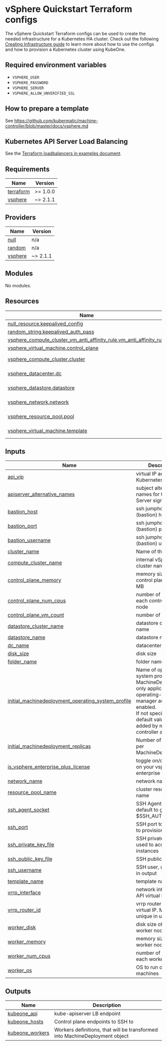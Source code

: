 # vSphere Quickstart Terraform configs

The vSphere Quickstart Terraform configs can be used to create the needed
infrastructure for a Kubernetes HA cluster. Check out the following
[Creating Infrastructure guide][docs-infrastructure] to learn more about how to
use the configs and how to provision a Kubernetes cluster using KubeOne.

## Required environment variables

* `VSPHERE_USER`
* `VSPHERE_PASSWORD`
* `VSPHERE_SERVER`
* `VSPHERE_ALLOW_UNVERIFIED_SSL`

## How to prepare a template

See <https://github.com/kubermatic/machine-controller/blob/master/docs/vsphere.md>

## Kubernetes API Server Load Balancing

See the [Terraform loadbalancers in examples document][docs-tf-loadbalancer].

[docs-infrastructure]: https://docs.kubermatic.com/kubeone/v1.5/guides/using-terraform-configs/
[docs-tf-loadbalancer]: https://docs.kubermatic.com/kubeone/v1.5/examples/ha-load-balancing/

## Requirements

| Name | Version |
|------|---------|
| <a name="requirement_terraform"></a> [terraform](#requirement\_terraform) | >= 1.0.0 |
| <a name="requirement_vsphere"></a> [vsphere](#requirement\_vsphere) | ~> 2.1.1 |

## Providers

| Name | Version |
|------|---------|
| <a name="provider_null"></a> [null](#provider\_null) | n/a |
| <a name="provider_random"></a> [random](#provider\_random) | n/a |
| <a name="provider_vsphere"></a> [vsphere](#provider\_vsphere) | ~> 2.1.1 |

## Modules

No modules.

## Resources

| Name | Type |
|------|------|
| [null_resource.keepalived_config](https://registry.terraform.io/providers/hashicorp/null/latest/docs/resources/resource) | resource |
| [random_string.keepalived_auth_pass](https://registry.terraform.io/providers/hashicorp/random/latest/docs/resources/string) | resource |
| [vsphere_compute_cluster_vm_anti_affinity_rule.vm_anti_affinity_rule](https://registry.terraform.io/providers/hashicorp/vsphere/latest/docs/resources/compute_cluster_vm_anti_affinity_rule) | resource |
| [vsphere_virtual_machine.control_plane](https://registry.terraform.io/providers/hashicorp/vsphere/latest/docs/resources/virtual_machine) | resource |
| [vsphere_compute_cluster.cluster](https://registry.terraform.io/providers/hashicorp/vsphere/latest/docs/data-sources/compute_cluster) | data source |
| [vsphere_datacenter.dc](https://registry.terraform.io/providers/hashicorp/vsphere/latest/docs/data-sources/datacenter) | data source |
| [vsphere_datastore.datastore](https://registry.terraform.io/providers/hashicorp/vsphere/latest/docs/data-sources/datastore) | data source |
| [vsphere_network.network](https://registry.terraform.io/providers/hashicorp/vsphere/latest/docs/data-sources/network) | data source |
| [vsphere_resource_pool.pool](https://registry.terraform.io/providers/hashicorp/vsphere/latest/docs/data-sources/resource_pool) | data source |
| [vsphere_virtual_machine.template](https://registry.terraform.io/providers/hashicorp/vsphere/latest/docs/data-sources/virtual_machine) | data source |

## Inputs

| Name | Description | Type | Default | Required |
|------|-------------|------|---------|:--------:|
| <a name="input_api_vip"></a> [api\_vip](#input\_api\_vip) | virtual IP address for Kubernetes API | `string` | `""` | no |
| <a name="input_apiserver_alternative_names"></a> [apiserver\_alternative\_names](#input\_apiserver\_alternative\_names) | subject alternative names for the API Server signing cert. | `list(string)` | `[]` | no |
| <a name="input_bastion_host"></a> [bastion\_host](#input\_bastion\_host) | ssh jumphost (bastion) hostname | `string` | `""` | no |
| <a name="input_bastion_port"></a> [bastion\_port](#input\_bastion\_port) | ssh jumphost (bastion) port | `number` | `22` | no |
| <a name="input_bastion_username"></a> [bastion\_username](#input\_bastion\_username) | ssh jumphost (bastion) username | `string` | `""` | no |
| <a name="input_cluster_name"></a> [cluster\_name](#input\_cluster\_name) | Name of the cluster | `string` | n/a | yes |
| <a name="input_compute_cluster_name"></a> [compute\_cluster\_name](#input\_compute\_cluster\_name) | internal vSphere cluster name | `string` | `"cl-1"` | no |
| <a name="input_control_plane_memory"></a> [control\_plane\_memory](#input\_control\_plane\_memory) | memory size of each control plane node in MB | `number` | `2048` | no |
| <a name="input_control_plane_num_cpus"></a> [control\_plane\_num\_cpus](#input\_control\_plane\_num\_cpus) | number of cpus of each control plane node | `number` | `2` | no |
| <a name="input_control_plane_vm_count"></a> [control\_plane\_vm\_count](#input\_control\_plane\_vm\_count) | number of VMs | `number` | `3` | no |
| <a name="input_datastore_cluster_name"></a> [datastore\_cluster\_name](#input\_datastore\_cluster\_name) | datastore cluster name | `string` | `""` | no |
| <a name="input_datastore_name"></a> [datastore\_name](#input\_datastore\_name) | datastore name | `string` | `"datastore1"` | no |
| <a name="input_dc_name"></a> [dc\_name](#input\_dc\_name) | datacenter name | `string` | `"dc-1"` | no |
| <a name="input_disk_size"></a> [disk\_size](#input\_disk\_size) | disk size | `number` | `50` | no |
| <a name="input_folder_name"></a> [folder\_name](#input\_folder\_name) | folder name | `string` | `"kubeone"` | no |
| <a name="input_initial_machinedeployment_operating_system_profile"></a> [initial\_machinedeployment\_operating\_system\_profile](#input\_initial\_machinedeployment\_operating\_system\_profile) | Name of operating system profile for MachineDeployments, only applicable if operating-system-manager addon is enabled.<br>If not specified, the default value will be added by machine-controller addon. | `string` | `""` | no |
| <a name="input_initial_machinedeployment_replicas"></a> [initial\_machinedeployment\_replicas](#input\_initial\_machinedeployment\_replicas) | Number of replicas per MachineDeployment | `number` | `2` | no |
| <a name="input_is_vsphere_enterprise_plus_license"></a> [is\_vsphere\_enterprise\_plus\_license](#input\_is\_vsphere\_enterprise\_plus\_license) | toggle on/off based on your vsphere enterprise license | `bool` | `true` | no |
| <a name="input_network_name"></a> [network\_name](#input\_network\_name) | network name | `string` | `"public"` | no |
| <a name="input_resource_pool_name"></a> [resource\_pool\_name](#input\_resource\_pool\_name) | cluster resource pool name | `string` | `""` | no |
| <a name="input_ssh_agent_socket"></a> [ssh\_agent\_socket](#input\_ssh\_agent\_socket) | SSH Agent socket, default to grab from $SSH\_AUTH\_SOCK | `string` | `"env:SSH_AUTH_SOCK"` | no |
| <a name="input_ssh_port"></a> [ssh\_port](#input\_ssh\_port) | SSH port to be used to provision instances | `number` | `22` | no |
| <a name="input_ssh_private_key_file"></a> [ssh\_private\_key\_file](#input\_ssh\_private\_key\_file) | SSH private key file used to access instances | `string` | `""` | no |
| <a name="input_ssh_public_key_file"></a> [ssh\_public\_key\_file](#input\_ssh\_public\_key\_file) | SSH public key file | `string` | `"~/.ssh/id_rsa.pub"` | no |
| <a name="input_ssh_username"></a> [ssh\_username](#input\_ssh\_username) | SSH user, used only in output | `string` | `"root"` | no |
| <a name="input_template_name"></a> [template\_name](#input\_template\_name) | template name | `string` | `"ubuntu-18.04"` | no |
| <a name="input_vrrp_interface"></a> [vrrp\_interface](#input\_vrrp\_interface) | network interface for API virtual IP | `string` | `"ens192"` | no |
| <a name="input_vrrp_router_id"></a> [vrrp\_router\_id](#input\_vrrp\_router\_id) | vrrp router id for API virtual IP. Must be unique in used subnet | `number` | `42` | no |
| <a name="input_worker_disk"></a> [worker\_disk](#input\_worker\_disk) | disk size of each worker node in GB | `number` | `10` | no |
| <a name="input_worker_memory"></a> [worker\_memory](#input\_worker\_memory) | memory size of each worker node in MB | `number` | `2048` | no |
| <a name="input_worker_num_cpus"></a> [worker\_num\_cpus](#input\_worker\_num\_cpus) | number of cpus of each workers node | `number` | `2` | no |
| <a name="input_worker_os"></a> [worker\_os](#input\_worker\_os) | OS to run on worker machines | `string` | `"ubuntu"` | no |

## Outputs

| Name | Description |
|------|-------------|
| <a name="output_kubeone_api"></a> [kubeone\_api](#output\_kubeone\_api) | kube-apiserver LB endpoint |
| <a name="output_kubeone_hosts"></a> [kubeone\_hosts](#output\_kubeone\_hosts) | Control plane endpoints to SSH to |
| <a name="output_kubeone_workers"></a> [kubeone\_workers](#output\_kubeone\_workers) | Workers definitions, that will be transformed into MachineDeployment object |
